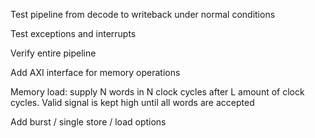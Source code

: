 Test pipeline from decode to writeback under normal conditions

Test exceptions and interrupts

Verify entire pipeline 

Add AXI interface for memory operations

Memory load: supply N words in N clock cycles after L amount of clock cycles. Valid signal is kept high until all words are accepted

Add burst / single store / load options